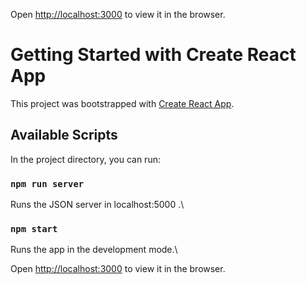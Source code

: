 Open [http://localhost:3000](http://localhost:3000) to view it in the browser.

# Getting Started with Create React App

This project was bootstrapped with [Create React App](https://github.com/facebook/create-react-app).

## Available Scripts

In the project directory, you can run:

### `npm run server`

Runs the JSON server in localhost:5000 .\

### `npm start`

Runs the app in the development mode.\
 
Open [http://localhost:3000](http://localhost:3000) to view it in the browser.
